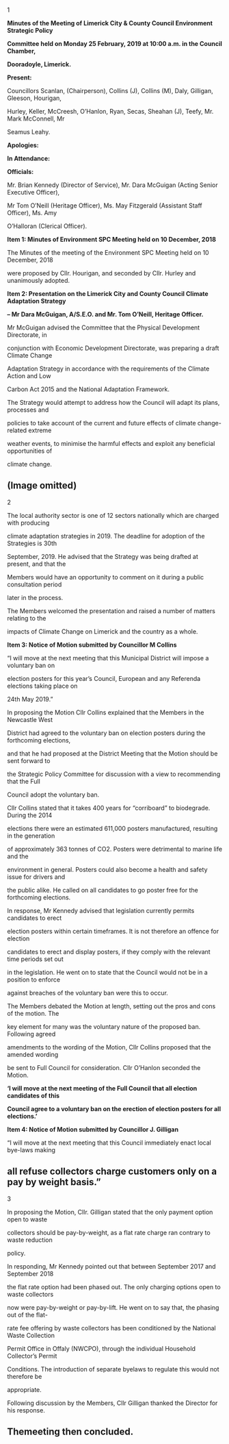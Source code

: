1

**Minutes of the Meeting of Limerick City & County Council Environment Strategic Policy**

**Committee held on Monday 25 February, 2019 at 10:00 a.m. in the Council Chamber,**

**Dooradoyle, Limerick.**

**Present:**

Councillors Scanlan, (Chairperson), Collins (J), Collins (M), Daly, Gilligan, Gleeson, Hourigan,

Hurley, Keller, McCreesh, O’Hanlon, Ryan, Secas, Sheahan (J), Teefy, Mr. Mark McConnell, Mr

Seamus Leahy.

**Apologies:**

**In Attendance:**

**Officials:**

Mr. Brian Kennedy (Director of Service), Mr. Dara McGuigan (Acting Senior Executive Officer),

Mr Tom O’Neill (Heritage Officer), Ms. May Fitzgerald (Assistant Staff Officer), Ms. Amy

O’Halloran (Clerical Officer).

**Item 1: Minutes of Environment SPC Meeting held on 10 December, 2018**

The Minutes of the meeting of the Environment SPC Meeting held on 10 December, 2018

were proposed by Cllr. Hourigan, and seconded by Cllr. Hurley and unanimously adopted.

**Item 2: Presentation on the Limerick City and County Council Climate Adaptation Strategy**

**– Mr Dara McGuigan, A/S.E.O. and Mr. Tom O’Neill, Heritage Officer.**

Mr McGuigan advised the Committee that the Physical Development Directorate, in

conjunction with Economic Development Directorate, was preparing a draft Climate Change

Adaptation Strategy in accordance with the requirements of the Climate Action and Low

Carbon Act 2015 and the National Adaptation Framework.

The Strategy would attempt to address how the Council will adapt its plans, processes and

policies to take account of the current and future effects of climate change-related extreme

weather events, to minimise the harmful effects and exploit any beneficial opportunities of

climate change.

(Image omitted)
---
2

The local authority sector is one of 12 sectors nationally which are charged with producing

climate adaptation strategies in 2019. The deadline for adoption of the Strategies is 30th

September, 2019. He advised that the Strategy was being drafted at present, and that the

Members would have an opportunity to comment on it during a public consultation period

later in the process.

The Members welcomed the presentation and raised a number of matters relating to the

impacts of Climate Change on Limerick and the country as a whole.

**Item 3: Notice of Motion submitted by Councillor M Collins**

“I will move at the next meeting that this Municipal District will impose a voluntary ban on

election posters for this year’s Council, European and any Referenda elections taking place on

24th May 2019.”

In proposing the Motion Cllr Collins explained that the Members in the Newcastle West

District had agreed to the voluntary ban on election posters during the forthcoming elections,

and that he had proposed at the District Meeting that the Motion should be sent forward to

the Strategic Policy Committee for discussion with a view to recommending that the Full

Council adopt the voluntary ban.

Cllr Collins stated that it takes 400 years for “corriboard” to biodegrade. During the 2014

elections there were an estimated 611,000 posters manufactured, resulting in the generation

of approximately 363 tonnes of CO2. Posters were detrimental to marine life and the

environment in general. Posters could also become a health and safety issue for drivers and

the public alike. He called on all candidates to go poster free for the forthcoming elections.

In response, Mr Kennedy advised that legislation currently permits candidates to erect

election posters within certain timeframes. It is not therefore an offence for election

candidates to erect and display posters, if they comply with the relevant time periods set out

in the legislation. He went on to state that the Council would not be in a position to enforce

against breaches of the voluntary ban were this to occur.

The Members debated the Motion at length, setting out the pros and cons of the motion. The

key element for many was the voluntary nature of the proposed ban. Following agreed

amendments to the wording of the Motion, Cllr Collins proposed that the amended wording

be sent to Full Council for consideration. Cllr O’Hanlon seconded the Motion.

**‘I will move at the next meeting of the Full Council that all election candidates of this**

**Council agree to a voluntary ban on the erection of election posters for all elections.’**

**Item 4: Notice of Motion submitted by Councillor J. Gilligan**

“I will move at the next meeting that this Council immediately enact local bye-laws making

all refuse collectors charge customers only on a pay by weight basis.”
---
3

In proposing the Motion, Cllr. Gilligan stated that the only payment option open to waste

collectors should be pay-by-weight, as a flat rate charge ran contrary to waste reduction

policy.

In responding, Mr Kennedy pointed out that between September 2017 and September 2018

the flat rate option had been phased out. The only charging options open to waste collectors

now were pay-by-weight or pay-by-lift. He went on to say that, the phasing out of the flat-

rate fee offering by waste collectors has been conditioned by the National Waste Collection

Permit Office in Offaly (NWCPO), through the individual Household Collector’s Permit

Conditions. The introduction of separate byelaws to regulate this would not therefore be

appropriate.

Following discussion by the Members, Cllr Gilligan thanked the Director for his response.

Themeeting then concluded.
---
